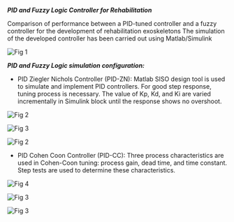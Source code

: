 ***PID and Fuzzy Logic Controller for Rehabilitation***

Comparison of performance between a PID-tuned controller and a fuzzy controller for the development of rehabilitation exoskeletons
The simulation of the developed controller has been carried out using Matlab/Simulink

![Fig 1](https://user-images.githubusercontent.com/96347878/162259389-4400e43f-bd2a-4799-a121-76d91cd96dff.png)

***PID and Fuzzy Logic simulation configuration:***
* PID Ziegler Nichols Controller (PID-ZN): 
Matlab SISO design tool is used to simulate and implement PID controllers. For good step response, tuning process is necessary. The value of Kp, Kd, and Ki are varied incrementally in Simulink block until the response shows no overshoot.

![Fig 2](https://user-images.githubusercontent.com/96347878/162265100-7f7967b2-1d5c-4655-a6cb-6af059be2bb0.PNG)

![Fig 3](https://user-images.githubusercontent.com/96347878/162269387-a472d9a4-4364-47ea-8245-ba9504440c86.PNG)

![Fig 2](https://user-images.githubusercontent.com/96347878/162275035-f5b5e006-77b4-416b-b155-d3705f260395.PNG)

* PID Cohen Coon Controller (PID-CC): Three process characteristics are used in Cohen-Coon tuning: process gain, dead time, and time constant. Step tests are used to determine these characteristics.

![Fig 4](https://user-images.githubusercontent.com/96347878/162278645-126dbe31-1743-4534-b173-b125779ebe1a.PNG)

![Fig 3](https://user-images.githubusercontent.com/96347878/162278746-d57c304c-72ff-4e30-8831-edff4271b1da.PNG)

![Fig 3](https://user-images.githubusercontent.com/96347878/162280473-c48758d7-6eff-4e12-b367-bafd1a5ffce1.PNG)
